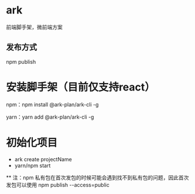 # ark
前端脚手架，微前端方案

## 发布方式
   npm publish
   

# 安装脚手架（目前仅支持react）

npm：npm install @ark-plan/ark-cli -g

yarn：yarn add @ark-plan/ark-cli -g

# 初始化项目

* ark create projectName
* yarn/npm start



** 注：npm 私有包在首次发包的时候可能会遇到找不到私有包的问题，因此首次发包可以使用 
   npm publish --access=public
